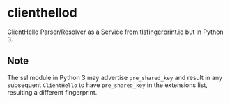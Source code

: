 # clienthellod
ClientHello Parser/Resolver as a Service from [tlsfingerprint.io](https://tlsfingerprint.io) but in Python 3.

## Note

The ssl module in Python 3 may advertise `pre_shared_key` and result in any subsequent `ClientHello` to have `pre_shared_key` in the extensions list, resulting a different fingerprint. 